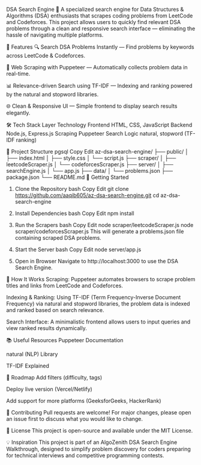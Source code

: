 DSA Search Engine 🚀
A specialized search engine for Data Structures & Algorithms (DSA) enthusiasts that scrapes coding problems from LeetCode and Codeforces. This project allows users to quickly find relevant DSA problems through a clean and responsive search interface — eliminating the hassle of navigating multiple platforms.

🌟 Features
🔍 Search DSA Problems Instantly — Find problems by keywords across LeetCode & Codeforces.

🤖 Web Scraping with Puppeteer — Automatically collects problem data in real-time.

📊 Relevance-driven Search using TF-IDF — Indexing and ranking powered by the natural and stopword libraries.

🌐 Clean & Responsive UI — Simple frontend to display search results elegantly.

🛠️ Tech Stack
Layer	Technology
Frontend	HTML, CSS, JavaScript
Backend	Node.js, Express.js
Scraping	Puppeteer
Search Logic	natural, stopword (TF-IDF ranking)

📂 Project Structure
pgsql
Copy
Edit
az-dsa-search-engine/
├── public/
│   ├── index.html
│   ├── style.css
│   └── script.js
├── scraper/
│   ├── leetcodeScraper.js
│   └── codeforcesScraper.js
├── server/
│   ├── searchEngine.js
│   └── app.js
├── data/
│   └── problems.json
├── package.json
└── README.md
🚀 Getting Started
1. Clone the Repository
bash
Copy
Edit
git clone https://github.com/aaqib605/az-dsa-search-engine.git
cd az-dsa-search-engine
2. Install Dependencies
bash
Copy
Edit
npm install
3. Run the Scrapers
bash
Copy
Edit
node scraper/leetcodeScraper.js
node scraper/codeforcesScraper.js
This will generate a problems.json file containing scraped DSA problems.

4. Start the Server
bash
Copy
Edit
node server/app.js
5. Open in Browser
Navigate to http://localhost:3000 to use the DSA Search Engine.

🔧 How It Works
Scraping: Puppeteer automates browsers to scrape problem titles and links from LeetCode and Codeforces.

Indexing & Ranking: Using TF-IDF (Term Frequency-Inverse Document Frequency) via natural and stopword libraries, the problem data is indexed and ranked based on search relevance.

Search Interface: A minimalistic frontend allows users to input queries and view ranked results dynamically.

📚 Useful Resources
Puppeteer Documentation

natural (NLP) Library

TF-IDF Explained

🎯 Roadmap
 Add filters (difficulty, tags)

 Deploy live version (Vercel/Netlify)

 Add support for more platforms (GeeksforGeeks, HackerRank)

🤝 Contributing
Pull requests are welcome! For major changes, please open an issue first to discuss what you would like to change.

📄 License
This project is open-source and available under the MIT License.

💡 Inspiration
This project is part of an AlgoZenith DSA Search Engine Walkthrough, designed to simplify problem discovery for coders preparing for technical interviews and competitive programming contests.


